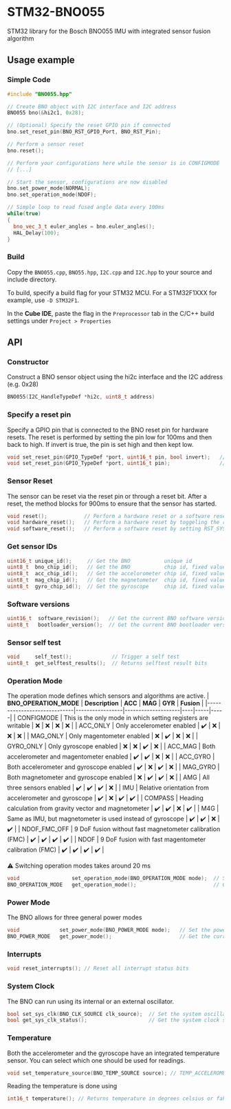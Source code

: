 # STM32-BNO055
STM32 library for the Bosch BNO055 IMU with integrated sensor fusion algorithm

## Usage example
### Simple Code
```c++
#include "BNO055.hpp"

// Create BNO object with I2C interface and I2C address
BNO055 bno(&hi2c1, 0x28);

// (Optional) Specify the reset GPIO pin if connected
bno.set_reset_pin(BNO_RST_GPIO_Port, BNO_RST_Pin);

// Perform a sensor reset
bno.reset();

// Perform your configurations here while the sensor is in CONFIGMODE
// [...]

// Start the sensor, configurations are now disabled 
bno.set_power_mode(NORMAL);
bno.set_operation_mode(NDOF);

// Simple loop to read fused angle data every 100ms
while(true)
{
  bno_vec_3_t euler_angles = bno.euler_angles();
  HAL_Delay(100);
}
```

### Build
Copy the `BNO055.cpp`, `BNO55.hpp`, `I2C.cpp` and `I2C.hpp` to your source and include directory.

To build, specify a build flag for your STM32 MCU. For a STM32F1XXX for example, use `-D STM32F1`.

In the **Cube IDE**, paste the flag in the `Preprocessor` tab in the C/C++ build settings under `Project > Properties`

## API
### Constructor
Construct a BNO sensor object using the hi2c interface and the I2C address (e.g. 0x28)
```c++
BNO055(I2C_HandleTypeDef *hi2c, uint8_t address)
```
### Specify a reset pin
Specify a GPIO pin that is connected to the BNO reset pin for hardware resets.
The reset is performed by setting the pin low for 100ms and then back to high. If invert is true, the pin is set high and then kept low.
```c++
void set_reset_pin(GPIO_TypeDef *port, uint16_t pin, bool invert);   // Specify a STM32 GPIO pin using port and pin number
void set_reset_pin(GPIO_TypeDef *port, uint16_t pin);                // Same as above with invert=false
```
### Sensor Reset
The sensor can be reset via the reset pin or through a reset bit. After a reset, the method blocks for 900ms to ensure that the sensor has started.
```c++
void reset();            // Perform a hardware reset or a software reset if no reset pin is defined
void hardware_reset();   // Perform a hardware reset by toggeling the reset pin, then wait 900ms. If no pin is defined, method returns.
void software_reset();   // Perform a software reset by setting RST_SYS in SYS_TRIGGER and wait 900ms
```
### Get sensor IDs
```c++
uint16_t unique_id();     // Get the BNO           unique id
uint8_t  bno_chip_id();   // Get the BNO           chip id, fixed value: 0xA0
uint8_t  acc_chip_id();   // Get the accelorometer chip id, fixed value: 0xFB
uint8_t  mag_chip_id();   // Get the magnetometer  chip id, fixed value: 0x32
uint8_t  gyro_chip_id();  // Get the gyroscope     chip id, fixed value: 0x0F
```
### Software versions
```c++
uint16_t  software_revision();   // Get the current BNO software version, format: [MSB].[LSB]
uint8_t   bootloader_version();  // Get the current BNO bootloader version
```

### Sensor self test
```c++
void     self_test();             // Trigger a self test
uint8_t  get_selftest_results();  // Returns selftest result bits
```

### Operation Mode
The operation mode defines which sensors and algorithms are active.
| **BNO_OPERATION_MODE**      | **Description** | **ACC** | **MAG** | **GYR** | **Fusion** |
|-----------------------------|-----------------|--------------------|----|-----|-----|
| CONFIGMODE                  | This is the only mode in which setting registers are writable        | :x: | :x: | :x: | :x: | 
| ACC_ONLY                    | Only accelerometer enabled        | :heavy_check_mark: | :x: | :x: | :x: | 
| MAG_ONLY                    | Only magentometer enabled        | :x: | :heavy_check_mark: | :x: | :x: | 
| GYRO_ONLY                   | Only gyroscope enabled        | :x: | :x: | :heavy_check_mark: | :x: | 
| ACC_MAG                     | Both accelerometer and magentometer enabled         | :heavy_check_mark: | :heavy_check_mark: | :x: | :x: | 
| ACC_GYRO                    | Both accelerometer and gyroscope enabled     | :heavy_check_mark: | :x: | :heavy_check_mark: | :x: | 
| MAG_GYRO                    | Both magnetometer and gyroscope enabled      | :x: | :heavy_check_mark: | :heavy_check_mark: | :x: | 
| AMG                         | All three sensors enabled     | :heavy_check_mark: | :heavy_check_mark: | :heavy_check_mark: | :x: | 
| IMU                         | Relative orientation from accelerometer and gyroscope     | :heavy_check_mark: | :x: | :heavy_check_mark: | :heavy_check_mark: | 
| COMPASS                     | Heading calculation from gravity vector and magnetometer     | :heavy_check_mark: | :heavy_check_mark: | :x: | :heavy_check_mark: | 
| M4G                         | Same as IMU, but magnetometer is used instead of gyroscope     | :heavy_check_mark: | :heavy_check_mark: | :x: | :heavy_check_mark: | 
| NDOF_FMC_OFF                | 9 DoF fusion without fast magnetometer calibration (FMC)     | :heavy_check_mark: | :heavy_check_mark: | :heavy_check_mark: | :heavy_check_mark: | 
| NDOF                        | 9 DoF fusion with fast magentometer calibration (FMC)    | :heavy_check_mark: | :heavy_check_mark: | :heavy_check_mark: | :heavy_check_mark: | 

:warning: Switching operation modes takes around 20 ms
```c++
void                 set_operation_mode(BNO_OPERATION_MODE mode);  // Sets the operation mode and blocks for 20 ms
BNO_OPERATION_MODE   get_operation_mode();                         // Get the current operation mode
```

### Power Mode
The BNO allows for three general power modes
```c++
void             set_power_mode(BNO_POWER_MODE mode);   // Set the power mode
BNO_POWER_MODE   get_power_mode();                      // Get the current power mode
```
### Interrupts
```c++
void reset_interrupts(); // Reset all interrupt status bits
```

### System Clock
The BNO can run using its internal or an external oscillator.
```c++
bool set_sys_clk(BNO_CLK_SOURCE clk_source);  // Set the system oscillator source (INTERNAL or EXTERNAL)
bool get_sys_clk_status();                    // Get the system clock status
```

### Temperature
Both the accelerometer and the gyroscope have an integrated temperature sensor. You can select which one should be used for readings.
```c++
void set_temperature_source(BNO_TEMP_SOURCE source); // TEMP_ACCELEROMETER or TEMP_GYROSCOPE
```
Reading the temperature is done using
```c++
int16_t temperature(); // Returns temperature in degrees celsius or fahrenheit, see set_temperature_unit
```
